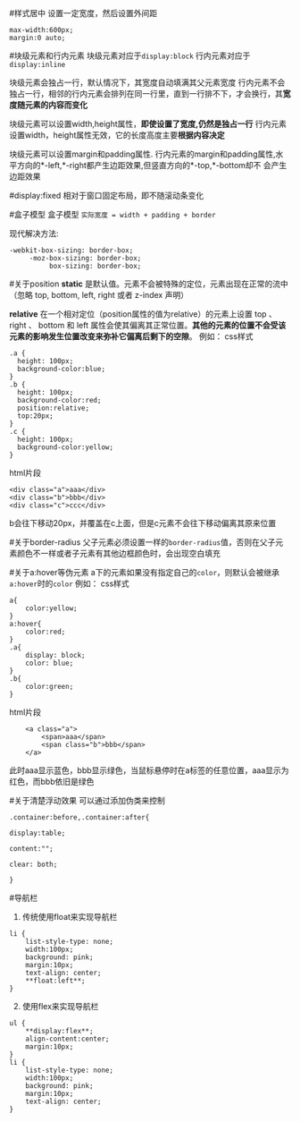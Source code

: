 #样式居中
设置一定宽度，然后设置外间距
```
max-width:600px;
margin:0 auto;
```

#块级元素和行内元素
块级元素对应于`display:block`
行内元素对应于`display:inline`

块级元素会独占一行，默认情况下，其宽度自动填满其父元素宽度
行内元素不会独占一行，相邻的行内元素会排列在同一行里，直到一行排不下，才会换行，其**宽度随元素的内容而变化**

块级元素可以设置width,height属性，**即使设置了宽度,仍然是独占一行**
行内元素设置width，height属性无效，它的长度高度主要**根据内容决定**

块级元素可以设置margin和padding属性.
行内元素的margin和padding属性,水平方向的\*-left,\*-right都产生边距效果,但竖直方向的\*-top,\*-bottom却不 会产生边距效果

#display:fixed
相对于窗口固定布局，即不随滚动条变化

#盒子模型
盒子模型
```实际宽度 = width + padding + border```

现代解决方法:
```
-webkit-box-sizing: border-box;
     -moz-box-sizing: border-box;
          box-sizing: border-box;
```
        
#关于position
**static**
是默认值。元素不会被特殊的定位，元素出现在正常的流中（忽略 top, bottom, left, right 或者 z-index 声明）

**relative**
在一个相对定位（position属性的值为relative）的元素上设置 top 、 right 、 bottom 和 left 属性会使其偏离其正常位置。**其他的元素的位置不会受该元素的影响发生位置改变来弥补它偏离后剩下的空隙**。
例如：
css样式
```
.a {
  height: 100px;
  background-color:blue;
}
.b {
  height: 100px;
  background-color:red;
  position:relative;
  top:20px;
}
.c {
  height: 100px;
  background-color:yellow;
}
```
html片段
```
<div class="a">aaa</div>
<div class="b">bbb</div>
<div class="c">ccc</div>
```
b会往下移动20px，并覆盖在c上面，但是c元素不会往下移动偏离其原来位置

#关于border-radius
父子元素必须设置一样的`border-radius`值，否则在父子元素颜色不一样或者子元素有其他边框颜色时，会出现空白填充

#关于a:hover等伪元素
a下的元素如果没有指定自己的`color`，则默认会被继承`a:hover`时的`color`
例如：
css样式
```
a{
	color:yellow;
}
a:hover{
	color:red;
}
.a{
	display: block;
	color: blue;
}
.b{
	color:green;
}
```
html片段
```
	<a class="a">
		<span>aaa</span>
		<span class="b">bbb</span>
	</a>
```
此时aaa显示蓝色，bbb显示绿色，当鼠标悬停时在a标签的任意位置，aaa显示为红色，而bbb依旧是绿色

#关于清楚浮动效果
可以通过添加伪类来控制
```
.container:before,.container:after{

display:table;

content:"";

clear: both;

}
```

#导航栏
1. 传统使用float来实现导航栏
```
li {
    list-style-type: none;
    width:100px;
    background: pink;
    margin:10px;
    text-align: center;
    **float:left**;
}
```

2. 使用flex来实现导航栏
```
ul {
    **display:flex**;
    align-content:center;
    margin:10px;
}
li {
    list-style-type: none;
    width:100px;
    background: pink;
    margin:10px;
    text-align: center;
}
```
